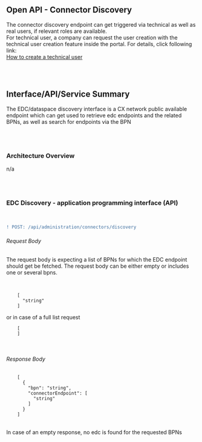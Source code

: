## Open API - Connector Discovery 

The connector discovery endpoint can get triggered via technical as well as real users, if relevant roles are available.  
For technical user, a company can request the user creation with the technical user creation feature inside the portal.
For details, click following link: 
<br>
[How to create a technical user](/docs/03.%20User%20Management/03.%20Technical%20User/02.%20Create%20Technical%20User.md)

<br>
<br>

## Interface/API/Service Summary
The EDC/dataspace discovery interface is a CX network public available endpoint which can get used to retrieve edc endpoints and the related BPNs, as well as search for endpoints via the BPN

<br>
<br>

### Architecture Overview

n/a

<br>
<br>

### EDC Discovery - application programming interface (API)
<br>

```diff
! POST: /api/administration/connectors/discovery
```

###### Request Body
The request body is expecting a list of BPNs for which the EDC endpoint should get be fetched.
The request body can be either empty or includes one or several bpns.

<br>

        [
          "string"
        ]

or in case of a full list request

        [
        ]
<br>

###### Response Body

        [
          {
            "bpn": "string",
            "connectorEndpoint": [
              "string"
            ]
          }
        ]


<br>
In case of an empty response, no edc is found for the requested BPNs

<br>
<br>
